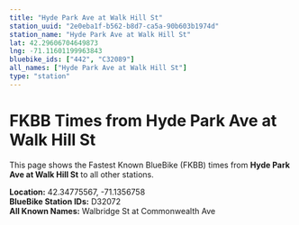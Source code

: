 ```yaml
---
title: "Hyde Park Ave at Walk Hill St"
station_uuid: "2e0eba1f-b562-b8d7-ca5a-90b603b1974d"
station_name: "Hyde Park Ave at Walk Hill St"
lat: 42.29606704649873
lng: -71.11601199963843
bluebike_ids: ["442", "C32089"]
all_names: ["Hyde Park Ave at Walk Hill St"]
type: "station"
---
```


# FKBB Times from Hyde Park Ave at Walk Hill St

This page shows the Fastest Known BlueBike (FKBB) times from **Hyde Park Ave at Walk Hill St** to all other stations.

**Location:** 42.34775567, -71.1356758  
**BlueBike Station IDs:** D32072  
**All Known Names:** Walbridge St at Commonwealth Ave

